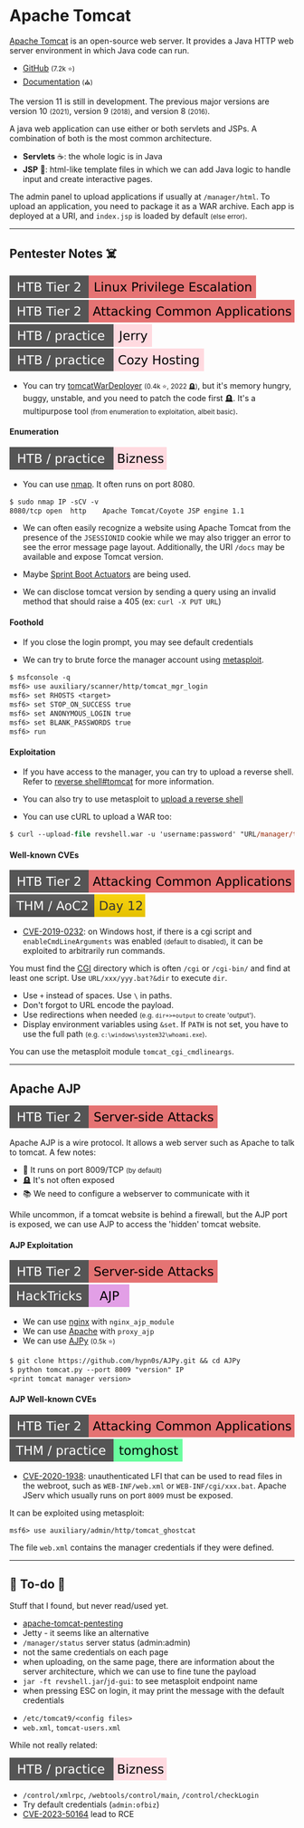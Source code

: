 # Apache Tomcat

<div class="row row-cols-lg-2"><div>

[Apache Tomcat](https://tomcat.apache.org/) is an open-source web server. It provides a Java HTTP web server environment in which Java code can run.

* [GitHub](https://github.com/apache/tomcat) <small>(7.2k ⭐)</small>
* [Documentation](https://tomcat.apache.org/tomcat-11.0-doc/index.html) <small>(⛪)</small>

The version 11 is still in development. The previous major versions are version 10 <small>(2021)</small>, version 9 <small>(2018)</small>, and version 8 <small>(2016)</small>.
</div><div>

A java web application can use either or both servlets and JSPs. A combination of both is the most common architecture.

* **Servlets** ☕: the whole logic is in Java
* **JSP** 🐲: html-like template files in which we can add Java logic to handle input and create interactive pages.

The admin panel to upload applications if usually at `/manager/html`. To upload an application, you need to package it as a WAR archive. Each app is deployed at a URI, and `index.jsp` is loaded by default <small>(else error)</small>.
</div></div>

<hr class="sep-both">

## Pentester Notes ☠️

[![linuxprivilegeescalation](../../../../../cybersecurity/_badges/htb/linuxprivilegeescalation.svg)](https://academy.hackthebox.com/course/preview/linux-privilege-escalation)
[![attacking_common_applications](../../../../../cybersecurity/_badges/htb/attacking_common_applications.svg)](https://academy.hackthebox.com/course/preview/attacking-common-applications)
[![jerry](../../../../../cybersecurity/_badges/htb-p/jerry.svg)](https://app.hackthebox.com/machines/Jerry)
[![cozyhosting](../../../../../cybersecurity/_badges/htb-p/cozyhosting.svg)](https://app.hackthebox.com/machines/CozyHosting)

<div class="row row-cols-lg-2"><div>

* You can try [tomcatWarDeployer](https://github.com/mgeeky/tomcatWarDeployer) <small>(0.4k ⭐, 2022 🪦)</small>, but it's memory hungry, buggy, unstable, and you need to patch the code first 🪦. It's a multipurpose tool <small>(from enumeration to exploitation, albeit basic)</small>.

#### Enumeration

![bizness](../../../../../cybersecurity/_badges/htb-p/bizness.svg)

* You can use [nmap](/cybersecurity/red-team/tools/scanners/ports/nmap.md). It often runs on port 8080.

```shell!
$ sudo nmap IP -sCV -v
8080/tcp open  http    Apache Tomcat/Coyote JSP engine 1.1
```

* We can often easily recognize a website using Apache Tomcat from the presence of the `JSESSIONID` cookie while we may also trigger an error to see the error message page layout. Additionally, the URI `/docs` may be available and expose Tomcat version.

* Maybe [Sprint Boot Actuators](/programming-languages/high-level/oo/java/others/boot/actuators.md) are being used.

* We can disclose tomcat version by sending a query using an invalid method that should raise a 405 (ex: `curl -X PUT URL`)

#### Foothold

* If you close the login prompt, you may see default credentials

* We can try to brute force the manager account using [metasploit](/cybersecurity/red-team/tools/frameworks/metasploit/index.md).

```shell!
$ msfconsole -q
msf6> use auxiliary/scanner/http/tomcat_mgr_login
msf6> set RHOSTS <target>
msf6> set STOP_ON_SUCCESS true
msf6> set ANONYMOUS_LOGIN true
msf6> set BLANK_PASSWORDS true
msf6> run
```
</div><div>

#### Exploitation

* If you have access to the manager, you can try to upload a reverse shell. Refer to [reverse shell#tomcat](/cybersecurity/red-team/s3.exploitation/shell/reverse_shell.md#tomcat-reverse-shell) for more information.

* You can also try to use metasploit to [upload a reverse shell](/cybersecurity/red-team/s3.exploitation/shell/reverse_shell.md#tomcat-reverse-shell)

* You can use cURL to upload a WAR too:

```ps
$ curl --upload-file revshell.war -u 'username:password' "URL/manager/text/deploy?path=/shell"
```

#### Well-known CVEs

[![attacking_common_applications](../../../../../cybersecurity/_badges/htb/attacking_common_applications.svg)](https://academy.hackthebox.com/course/preview/attacking-common-applications)
[![adventofcyber2](../../../../../cybersecurity/_badges/thm/adventofcyber2/day12.svg)](https://tryhackme.com/room/adventofcyber2)

* [CVE-2019-0232](https://nvd.nist.gov/vuln/detail/CVE-2019-0232): on Windows host, if there is a cgi script and `enableCmdLineArguments` was enabled <small>(default to disabled)</small>, it can be exploited to arbitrarily run commands.

You must find the [CGI](/cybersecurity/red-team/s2.discovery/techniques/websites/forced_browsing.md#cgi-scripts) directory which is often `/cgi` or `/cgi-bin/` and find at least one script. Use `URL/xxx/yyy.bat?&dir` to execute `dir`.

* Use `+` instead of spaces. Use <code>\\</code> in paths. 
* Don't forgot to URL encode the payload.
* Use redirections when needed <small>(e.g. `dir+>+output` to create 'output')</small>.
* Display environment variables using `&set`. If `PATH` is not set, you have to use the full path <small>(e.g. `c:\windows\system32\whoami.exe`)</small>.

You can use the metasploit module `tomcat_cgi_cmdlineargs`.
</div></div>

<hr class="sep-both">

## Apache AJP

[![server_side_attacks](../../../../../cybersecurity/_badges/htb/server_side_attacks.svg)](https://academy.hackthebox.com/course/preview/server-side-attacks)

<div class="row row-cols-lg-2"><div>

Apache AJP is a wire protocol. It allows a web server such as Apache to talk to tomcat. A few notes:

* 🐲 It runs on port 8009/TCP <small>(by default)</small>
* 🪦 It's not often exposed
* 📚 We need to configure a webserver to communicate with it

While uncommon, if a tomcat website is behind a firewall, but the AJP port is exposed, we can use AJP to access the 'hidden' tomcat website.

#### AJP Exploitation

[![server_side_attacks](../../../../../cybersecurity/_badges/htb/server_side_attacks.svg)](https://academy.hackthebox.com/course/preview/server-side-attacks)
[![ajp](../../../../../cybersecurity/_badges/hacktricks/network_services_pentesting/ajp.svg)](https://book.hacktricks.xyz/network-services-pentesting/8009-pentesting-apache-jserv-protocol-ajp)

* We can use [nginx](/operating-systems/cloud/webservers/nginx/index.md) with `nginx_ajp_module`
* We can use [Apache](/operating-systems/cloud/webservers/apache/index.md) with `proxy_ajp`
* We can use [AJPy](https://github.com/hypn0s/AJPy) <small>(0.5k ⭐)</small>

```
$ git clone https://github.com/hypn0s/AJPy.git && cd AJPy
$ python tomcat.py --port 8009 "version" IP
<print tomcat manager version>
```
</div><div>

#### AJP Well-known CVEs

[![attacking_common_applications](../../../../../cybersecurity/_badges/htb/attacking_common_applications.svg)](https://academy.hackthebox.com/course/preview/attacking-common-applications)
[![tomghost](../../../../../cybersecurity/_badges/thm-p/tomghost.svg)](https://tryhackme.com/room/tomghost)

* [CVE-2020-1938](https://nvd.nist.gov/vuln/detail/CVE-2020-1938): unauthenticated LFI that can be used to read files in the webroot, such as `WEB-INF/web.xml` or `WEB-INF/cgi/xxx.bat`. Apache JServ which usually runs on port `8009` must be exposed.

It can be exploited using metasploit:

```shell!
msf6> use auxiliary/admin/http/tomcat_ghostcat
```

The file `web.xml` contains the manager credentials if they were defined.
</div></div>

<hr class="sep-both">

## 👻 To-do 👻

Stuff that I found, but never read/used yet.

<div class="row row-cols-lg-2"><div>

* [apache-tomcat-pentesting](https://exploit-notes.hdks.org/exploit/web/apache-tomcat-pentesting/)
* Jetty - it seems like an alternative
* `/manager/status` server status (admin:admin)
* not the same credentials on each page
* when uploading, on the same page, there are information about the server architecture, which we can use to fine tune the payload
* `jar -ft revshell.jar`/`jd-gui`: to see metasploit endpoint name
* when pressing ESC on login, it may print the message with the default credentials
</div><div>

* `/etc/tomcat9/<config files>`
* `web.xml`, `tomcat-users.xml`

While not really related:

![bizness](../../../../../cybersecurity/_badges/htb-p/bizness.svg)

* `/control/xmlrpc`, `/webtools/control/main`, `/control/checkLogin`
* Try default credentials (`admin:ofbiz`)
* [CVE-2023-50164](https://github.com/jakabakos/Apache-OFBiz-Authentication-Bypass) lead to RCE
</div></div>